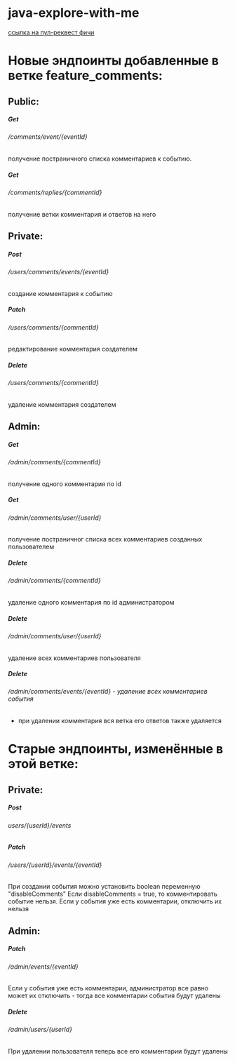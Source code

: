 # java-explore-with-me

[ссылка на пул-реквест фичи](https://github.com/Sad-Duck/java-explore-with-me/pull/4)

# Новые эндпоинты добавленные в ветке feature_comments:

## Public:

##### Get
###### /comments/event/{eventId} 
получение постраничного списка комментариев к событию.


##### Get
###### /comments/replies/{commentId} 
получение ветки комментария и ответов на него

## Private:

##### Post
###### /users/comments/events/{eventId} 
создание комментария к событию

##### Patch
###### /users/comments/{commentId} 
редактирование комментария создателем

##### Delete
###### /users/comments/{commentId} 
удаление комментария создателем

## Admin:

##### Get
###### /admin/comments/{commentId} 
получение одного комментария по id

##### Get
###### /admin/comments/user/{userId} 
получение постраничног списка всех комментариев созданных пользователем

##### Delete
###### /admin/comments/{commentId} 
удаление одного комментария по id администратором

##### Delete
###### /admin/comments/user/{userId} 
удаление всех комментариев пользователя

##### Delete
###### /admin/comments/events/{eventId} - удаление всех комментариев события

* при удалении комментария вся ветка его ответов также удаляется

# Старые эндпоинты, изменённые в этой ветке:

## Private:

##### Post
###### users/{userId}/events
##### Patch
###### /users/{userId}/events/{eventId}
При создании события можно установить boolean переменную "disableComments"
Если disableComments = true, то комментировать событие нельзя. 
Если у события уже есть комментарии, отключить их нельзя

## Admin:

##### Patch
###### /admin/events/{eventId}
Если у события уже есть комментарии, администратор все равно может их отключить - тогда все комментарии события 
будут удалены

##### Delete
###### /admin/users/{userId}
При удалении пользователя теперь все его комментарии будут удалены